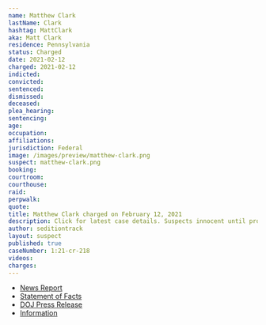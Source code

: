 ```yaml
---
name: Matthew Clark
lastName: Clark
hashtag: MattClark
aka: Matt Clark
residence: Pennsylvania
status: Charged
date: 2021-02-12
charged: 2021-02-12
indicted:
convicted:
sentenced:
dismissed:
deceased:
plea_hearing:
sentencing:
age:
occupation:
affiliations:
jurisdiction: Federal
image: /images/preview/matthew-clark.png
suspect: matthew-clark.png
booking:
courtroom:
courthouse:
raid:
perpwalk:
quote:
title: Matthew Clark charged on February 12, 2021
description: Click for latest case details. Suspects innocent until proven guilty.
author: seditiontrack
layout: suspect
published: true
caseNumber: 1:21-cr-218
videos:
charges:
---
```


- [News Report](https://www.abc27.com/news/top-stories/three-mifflin-county-residents-charged-in-u-s-capitol-riot/)
- [Statement of Facts](https://www.justice.gov/usao-dc/case-multi-defendant/file/1371321/download)
- [DOJ Press Release](https://www.justice.gov/usao-dc/case-multi-defendant/file/1377831/download)
- [Information](https://www.justice.gov/usao-dc/case-multi-defendant/file/1377831/download)

